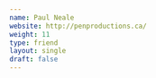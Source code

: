 ```yaml
---
name: Paul Neale
website: http://penproductions.ca/
weight: 11
type: friend
layout: single
draft: false
---
```

